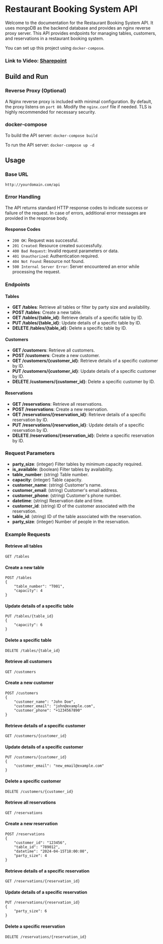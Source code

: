 # Restaurant Booking System API

Welcome to the documentation for the Restaurant Booking System API. It uses mongoDB as the backend database and provides an nginx reverse proxy server. This API provides endpoints for managing tables, customers, and reservations in a restaurant booking system.

You can set up this project using `docker-compose`.

### Link to Video: [Sharepoint](https://seneca-my.sharepoint.com/:v:/g/personal/xchen333_myseneca_ca/EZaD39mnJlBMuGIXw2KuY6QBlA98d7q1wPdTgdlIPcmMYg?e=iQoE4q&nav=eyJyZWZlcnJhbEluZm8iOnsicmVmZXJyYWxBcHAiOiJTdHJlYW1XZWJBcHAiLCJyZWZlcnJhbFZpZXciOiJTaGFyZURpYWxvZy1MaW5rIiwicmVmZXJyYWxBcHBQbGF0Zm9ybSI6IldlYiIsInJlZmVycmFsTW9kZSI6InZpZXcifX0%3D)

## Build and Run

### Reverse Proxy (Optional)

A Nginx reverse proxy is included with minimal configuration. By default, the proxy listens on `port 80`. Modify the `nginx.conf` file if needed. TLS is highly recommended for necessary security.

### docker-compose

To build the API server: `docker-compose build`

To run the API server: `docker-compose up -d`

## Usage

### Base URL
```
http://yourdomain.com/api
```

### Error Handling
The API returns standard HTTP response codes to indicate success or failure of the request. In case of errors, additional error messages are provided in the response body.

#### Response Codes
- `200 OK`: Request was successful.
- `201 Created`: Resource created successfully.
- `400 Bad Request`: Invalid request parameters or data.
- `401 Unauthorized`: Authentication required.
- `404 Not Found`: Resource not found.
- `500 Internal Server Error`: Server encountered an error while processing the request.

### Endpoints

#### Tables
- **GET /tables**: Retrieve all tables or filter by party size and availability.
- **POST /tables**: Create a new table.
- **GET /tables/{table_id}**: Retrieve details of a specific table by ID.
- **PUT /tables/{table_id}**: Update details of a specific table by ID.
- **DELETE /tables/{table_id}**: Delete a specific table by ID.

#### Customers
- **GET /customers**: Retrieve all customers.
- **POST /customers**: Create a new customer.
- **GET /customers/{customer_id}**: Retrieve details of a specific customer by ID.
- **PUT /customers/{customer_id}**: Update details of a specific customer by ID.
- **DELETE /customers/{customer_id}**: Delete a specific customer by ID.

#### Reservations
- **GET /reservations**: Retrieve all reservations.
- **POST /reservations**: Create a new reservation.
- **GET /reservations/{reservation_id}**: Retrieve details of a specific reservation by ID.
- **PUT /reservations/{reservation_id}**: Update details of a specific reservation by ID.
- **DELETE /reservations/{reservation_id}**: Delete a specific reservation by ID.

### Request Parameters

- **party_size**: (integer) Filter tables by minimum capacity required.
- **is_available**: (boolean) Filter tables by availability.
- **table_number**: (string) Table number.
- **capacity**: (integer) Table capacity.
- **customer_name**: (string) Customer's name.
- **customer_email**: (string) Customer's email address.
- **customer_phone**: (string) Customer's phone number.
- **datetime**: (string) Reservation date and time.
- **customer_id**: (string) ID of the customer associated with the reservation.
- **table_id**: (string) ID of the table associated with the reservation.
- **party_size**: (integer) Number of people in the reservation.

### Example Requests

#### Retrieve all tables
```
GET /tables
```

#### Create a new table
```
POST /tables
{
    "table_number": "T001",
    "capacity": 4
}
```

#### Update details of a specific table
```
PUT /tables/{table_id}
{
    "capacity": 6
}
```

#### Delete a specific table
```
DELETE /tables/{table_id}
```

#### Retrieve all customers
```
GET /customers
```

#### Create a new customer
```
POST /customers
{
    "customer_name": "John Doe",
    "customer_email": "john@example.com",
    "customer_phone": "+1234567890"
}
```

#### Retrieve details of a specific customer
```
GET /customers/{customer_id}
```

#### Update details of a specific customer
```
PUT /customers/{customer_id}
{
    "customer_email": "new_email@example.com"
}
```

#### Delete a specific customer
```
DELETE /customers/{customer_id}
```

#### Retrieve all reservations
```
GET /reservations
```

#### Create a new reservation
```
POST /reservations
{
    "customer_id": "123456",
    "table_id": "789012",
    "datetime": "2024-04-15T18:00:00",
    "party_size": 4
}
```

#### Retrieve details of a specific reservation
```
GET /reservations/{reservation_id}
```

#### Update details of a specific reservation
```
PUT /reservations/{reservation_id}
{
    "party_size": 6
}
```

#### Delete a specific reservation
```
DELETE /reservations/{reservation_id}
```